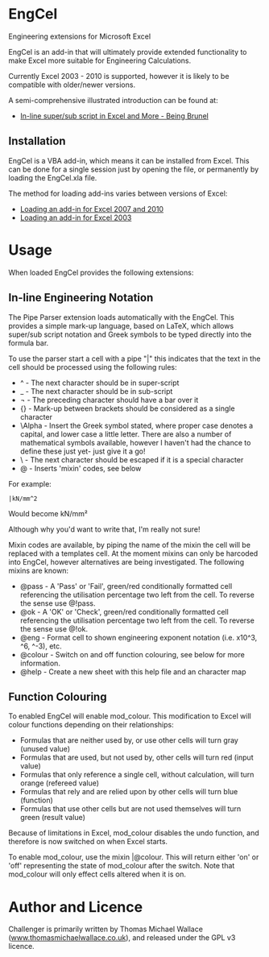 EngCel
======

Engineering extensions for Microsoft Excel

EngCel is an add-in that will ultimately provide extended functionality to make Excel more suitable for Engineering Calculations.

Currently Excel 2003 - 2010 is supported, however it is likely to be compatible with older/newer versions.

A semi-comprehensive illustrated introduction can be found at:
* [In-line super/sub script in Excel and More - Being Brunel](http://www.beingbrunel.com/inline-subsuper-script-in-excel-and-more/ "Being Brunel")


Installation
------------

EngCel is a VBA add-in, which means it can be installed from Excel. This can be done for a single session just by opening the file, or permanently by loading the EngCel.xla file.

The method for loading add-ins varies between versions of Excel:

* [Loading an add-in for Excel 2007 and 2010](http://office.microsoft.com/en-us/excel-help/load-or-unload-add-in-programs-HP010096834.aspx#BMexceladdin "Excel 2007 to 2010")
* [Loading an add-in for Excel 2003](http://office.microsoft.com/en-us/excel-help/load-or-unload-add-in-programs-HP005203732.aspx "Excel 2003")


Usage
=====

When loaded EngCel provides the following extensions:

In-line Engineering Notation
----------------------------

The Pipe Parser extension loads automatically with the EngCel. This provides a simple mark-up language, based on LaTeX, which allows super/sub script notation and Greek symbols to be typed directly into the formula bar.

To use the parser start a cell with a pipe "|" this indicates that the text in the cell should be processed using the following rules:

* ^ - The next character should be in super-script
* _ - The next character should be in sub-script
* ¬ - The preceding character should have a bar over it
* {} - Mark-up between brackets should be considered as a single character
* \Alpha - Insert the Greek symbol stated, where proper case denotes a capital, and lower case a little letter. There are also a number of mathematical symbols available, however I haven't had the chance to define these just yet- just give it a go!
* \ - The next character should be escaped if it is a special character
* @ - Inserts 'mixin' codes, see below

For example:

```
|kN/mm^2
```

Would become kN/mm²

Although why you'd want to write that, I'm really not sure!

Mixin codes are available, by piping the name of the mixin the cell will be replaced with a templates cell. At the moment mixins can only be harcoded into EngCel, however alternatives are being investigated. The following mixins are known:

* @pass - A 'Pass' or 'Fail', green/red conditionally formatted cell referencing the utilisation percentage two left from the cell. To reverse the sense use @!pass.
* @ok - A 'OK' or 'Check', green/red conditionally formatted cell referencing the utilisation percentage two left from the cell. To reverse the sense use @!ok.
* @eng - Format cell to shown engineering exponent notation (i.e. x10^3, ^6, ^-3), etc.
* @colour - Switch on and off function colouring, see below for more information.
* @help - Create a new sheet with this help file and an character map


Function Colouring
------------------

To enabled EngCel will enable mod_colour. This modification to Excel will colour functions depending on their relationships:

* Formulas that are neither used by, or use other cells will turn gray (unused value)
* Formulas that are used, but not used by, other cells will turn red (input value)
* Formulas that only reference a single cell, without calculation, will turn orange (refereed value)
* Formulas that rely and are relied upon by other cells will turn blue (function)
* Formulas that use other cells but are not used themselves will turn green (result value)

Because of limitations in Excel, mod_colour disables the undo function, and therefore is now switched on when Excel starts.

To enable mod_colour, use the mixin |@colour. This will return either 'on' or 'off' representing the state of mod_colour after the switch. Note that mod_colour will only effect cells altered when it is on.


Author and Licence
==================

Challenger is primarily written by Thomas Michael Wallace (www.thomasmichaelwallace.co.uk), and released under the GPL v3 licence.
